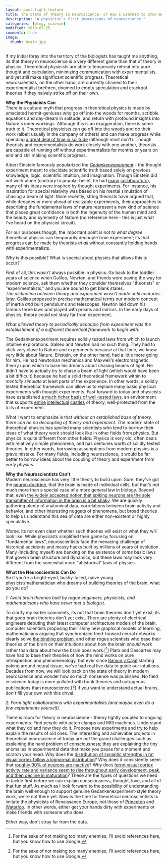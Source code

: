```yaml
---
layout: post-light-feature
title: The State of Theory in Neuroscience, or How I Learned to Stop Worrying and Love the Data
description: "A physicist's first impressions of neuroscience."
categories: [blog, science]
modified: 2010-07-25
comments: true
image:
  thumb: brain.jpg
---
```

If my initial foray into the territory of the biologists has taught me anything, its that theory in neuroscience is a very different game than that of theory in physics. Theoretical physicists are able to temporarily retreat into pure thought and calculation, minimizing communication with experimentalists, and yet still make significant scientific progress. Theoretical neuroscientists, on the other hand, are currently chained to their experimentalist brethren, doomed to empty speculation and crackpot theories if they naively strike off on their own.

<strong>Why the Physicists Can</strong><br>
There is a cultural myth that progress in theoretical physics is made by emaciated hermit-geniuses who go off into the woods for months, scribble equations and day-dream in solitude, and return with profound insights into Nature's inner workings. Although this is an exaggeration, there is some truth to it. Theoretical physicists <a href="http://www.aspenphys.org/">can go off into the woods</a> and do their work (albeit usually in the company of others) and can make progress while spending <a href="http://www.platonia.com/">a great deal of time in solitude</a> (although most don't). Though theorists and experimentalists do work closely with one another, theorists are capable of running off without experimentalists for months or years on end and still making scientific progress.

Albert Einstein famously popularized the <em><a href="http://en.wikipedia.org/wiki/Thought_experiment">Gedankenexperiment</a> - </em>the thought experiment meant to elucidate scientific truth based solely on previous knowledge, logic, scientific intuition, and imagination. Though Einstein did <em>not</em> work alone (contrary to popular belief, he had <a href="http://en.wikipedia.org/wiki/Leopold_Infeld">many</a> <a href="http://en.wikipedia.org/wiki/Nathan_Rosen">collaborators</a>), many of his ideas were inspired by thought experiments. For instance, his inspiration for special relativity was based on his mental simulation of chasing a beam of light. More recently, string theorists have argued that, while decades or more ahead of realizable experiments, their approaches to describing the fundamental laws of nature represent a new kind of science that places great confidence in both the ingenuity of the human mind and the beauty and symmetry of Nature (no reference here - this is just what I've heard on the physicist circuit).

For our purposes though, the important point is not <em>to what degree</em> theoretical physics can temporarily decouple from experiment; its that progress can be made by theorists <em>at all </em>without constantly holding hands with experimentalists.

Why is this possible? What is special about physics that allows this to occur?

First of all, this <em>wasn't</em> always possible in physics. Go back to the toddler years of science when Galileo, Newton, and friends were paving the way for modern science, ask them whether they consider themselves "theorists" or "experimentalists," and you are bound to get blank stares. <em>The distinction between theory and experiment wasn't made until centuries later.</em> Galileo proposed in precise mathematical terms our modern concept of inertia <em>and </em>built pendulums and telescopes. Newton laid down his famous three laws <em>and </em>played with prisms and mirrors. In the early days of physics, theory <em>could not</em> stray far from experiment.

<em>What allowed theory to periodically decouple from experiment was the establishment of a sufficient theoretical framework to begin with.</em>

The Gedankenexperiment requires solidly tested laws from which to launch intuitive explorations. Galileo and Newton had no such thing. They had to stick very close to Nature and experiments because at that time, we knew very little about Nature. Einstein, on the other hand, had a little more going for him. He had Newtonian mechanics and Maxwell's electromagnetic theory upon which to base his dreams about chasing beams of light. He didn't have to actually try to chase a beam of light (which would have been a bit difficult) because he had a solid theoretical framework within to <em>mentally simulate </em>at least parts of the experience. In other words, a solidly tested theoretical framework can allow us to replace many basic physical experiments with thought experiments. Fast forward to today and physicists have established <a href="http://en.wikipedia.org/wiki/Standard_Model">a much richer basis of well-tested laws</a>, an environment that supports <a href="http://www.perimeterinstitute.ca/">entire</a> <a href="http://www.kitp.ucsb.edu/">intellectual</a> <a href="http://www.kitpc.ac.cn/">castles</a> of theory, well-protected from the toils of experiment.

What I want to emphasize is that <em>without an established base of theory, there can be no decoupling of theory and experiment</em>. The modern state of theoretical physics has spoiled many scientists who tend to borrow their ideas of what theory work should look like in other fields from physics. But physics is quite different from other fields. Physics is very old, often deals with relatively simple phenomena, and has centuries worth of solidly tested theories. In other words, borrowing assumptions from modern physics is a grave mistake. For many fields, including neuroscience, it would be far better to borrow ideas about the coupling of theory and experiment from <em>early physics.</em>

<strong>Why the Neuroscientists Can't</strong><br>
Modern neuroscience has very little theory to build upon. Sure, they've got the <a href="http://en.wikipedia.org/wiki/Neuron_doctrine">neuron doctrine</a>, that the brain is made of individual cells, but that's not much more than a special case of a more general law in biology. Beyond that, even <a href="http://www.scientificamerican.com/article.cfm?id=the-root-of-thought-what">the widely accepted notion that spiking neurons are the sole transmitter of information in the brain is a bit shaky</a>. We are quickly gathering plenty of anatomical data, correlations between brain activity and behavior, and other interesting nuggets of phenomena, but broad theories to help us understand this sea of data are either non-existent or highly speculative.

Worse, its not even clear whether such theories will exist or what they will look like. While physicists simplified their game by focusing on "fundamental laws", neuroscientists face the menacing challenge of historical accidents and messy hacks built by millions of years of evolution. Many (including myself) are banking on the existence of <em>some</em> basic laws that govern brain structure and dynamics, but these laws may look very different from the somewhat more "ahistorical" laws of physics.

<strong>What the Neuroscientists Can Do</strong><br>
So if you're a bright-eyed, bushy-tailed, naive young physicist/mathematician who dreams of building theories of the brain, what <em>do</em> you do?

<em>1. Avoid brain theories built by rogue engineers, physicists, and mathematicians who have never met a biologist.</em>

To clarify my earlier comments, its not that brain theories don't yet exist; its that <em>good</em> brain theories don't yet exist. There are plenty of electrical engineers debuting their latest computer architecture models of the brain, computer scientists proposing their shiny new graphical models of learning, mathematicians arguing that synchronized feed-forward neural networks clearly solve <a href="http://en.wikipedia.org/wiki/Binding_problem">the binding problem</a>, and other rogue scientists who base their theories of the brain on their intuitions about how the brain <em>should </em>work rather than data about how the brain <em>does </em>work.[[^1]] Plato and Descartes may have had to base their theories of how the mind works on pure introspection and phenomenology, but ever since <a href="http://en.wikipedia.org/wiki/Santiago_Ram%C3%B3n_y_Cajal">Ramon y Cajal</a> starting poking around neural tissue, we've had real live data to guide our intuitions. Decades from now, we will look back on the state of theory in modern neuroscience and wonder how so much nonsense was published. No field in science today is more polluted with bunk theories and outrageous publications than neuroscience.[[^1]] If you want to understand actual brains, don't fill your own with this drivel.
[^1]: For the sake of not making too many enemies, I'll avoid references here, but you know how to use Google.

<em>2. Form tight collaborations with experimentalists (and maybe even do a few experiments yourself).</em>

There <em>is </em>room for theory in neuroscience - theory tightly coupled to ongoing experiments. Find people with patch clamps and MRI machines. Understand what they do and how they do it. Propose new experiments and try to help explain the results of old ones. The interesting and achievable projects in theoretical neuroscience of today are <em>not </em>the grand challenges such as explaining the hard problem of consciousness; they are explaining the tiny anomalies in experimental data that make you pause for a moment and scratch your head. Why does the <a href="http://www.plosbiology.org/article/info:doi/10.1371/journal.pbio.0030068">distribution of synaptic strengths in rat visual cortex follow a lognormal distribution</a>? Why does it consistently seem that <a href="http://www.ncbi.nlm.nih.gov/pubmed/16550391">roughly 90% of neurons are inactive</a>? Why does <a href="http://www.nature.com/nature/journal/v431/n7008/abs/nature02907.html">ferret visual cortex activity rate and variance seem to rise throughout early development, peak, and then decline in maturation</a>? These are the types of questions we need to tackle first before we can explain consciousness, thought, love, and all of that fun stuff. As much as I look forward to the possibility of understanding the brain well enough to support genuine Gedankenexperiment-style theory work, we're not there yet. Now is the time for theoretical neuroscientists to imitate the physicists of Renaissance Europe, not those of <a href="http://www.princeton.edu/physics/research/high-energy-theory/">Princeton</a> and <a href="http://www.perimeterinstitute.ca/">Waterloo</a>. In other words, either get your hands dirty with experiments or make friends with someone who does.

Either way, don't stray far from the data.